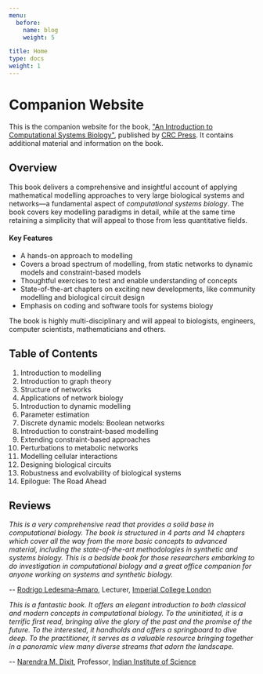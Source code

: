 ```yaml
---
menu:
  before:
    name: blog
    weight: 5

title: Home
type: docs
weight: 1
---
```


# Companion Website

This is the companion website for the book, ["An Introduction to Computational Systems Biology"](https://www.routledge.com/An-Introduction-to-Computational-Systems-Biology-Systems-level-Modelling/Raman/p/book/9781138597327), published by [CRC Press](https://www.routledge.com/). It contains additional material and information on the book.


## Overview

This book delivers a comprehensive and insightful account of applying mathematical modelling approaches to very large biological systems and networks—a fundamental aspect of _computational systems biology_. The book covers key modelling paradigms in detail, while at the same time retaining a simplicity that will appeal to those from less quantitative fields. 


#### Key Features
 - A hands-on approach to modelling
 - Covers a broad spectrum of modelling, from static networks to dynamic models and constraint-based models
 - Thoughtful exercises to test and enable understanding of concepts
 - State-of-the-art chapters on exciting new developments, like community modelling and biological circuit design
 - Emphasis on coding and software tools for systems biology


The book is highly multi-disciplinary and will appeal to biologists, engineers, computer scientists, mathematicians and others.

## Table of Contents

1. Introduction to modelling
2. Introduction to graph theory
3. Structure of networks
4. Applications of network biology
5. Introduction to dynamic modelling
6. Parameter estimation
7. Discrete dynamic models: Boolean networks
8. Introduction to constraint-based modelling
9. Extending constraint-based approaches
10. Perturbations to metabolic networks
11. Modelling cellular interactions
12. Designing biological circuits
13. Robustness and evolvability of biological systems
14. Epilogue: The Road Ahead


## Reviews


_This is a very comprehensive read that provides a solid base in computational biology. The book is structured in 4 parts and 14 chapters which cover all the way from the more basic concepts to advanced material, including the state-of-the-art methodologies in synthetic and systems biology. This is a bedside book for those researchers embarking to do investigation in computational biology and a great office companion for anyone working on systems and synthetic biology._

-- [Rodrigo Ledesma-Amaro](https://www.imperial.ac.uk/people/r.ledesma-amaro), Lecturer, [Imperial College London](https://www.imperial.ac.uk/)

_This is a fantastic book.  It offers an elegant introduction to both classical and modern concepts in computational biology.  To the uninitiated, it is a terrific first read, bringing alive the glory of the past and the promise of the future.  To the interested, it handholds and offers a springboard to dive deep.  To the practitioner, it serves as a valuable resource bringing together in a panoramic view many diverse streams that adorn the landscape._

-- [Narendra M. Dixit](https://chemeng.iisc.ac.in/chemeweb/faculty_narendra.htm), Professor, [Indian Institute of Science](https://www.iisc.ac.in/)
